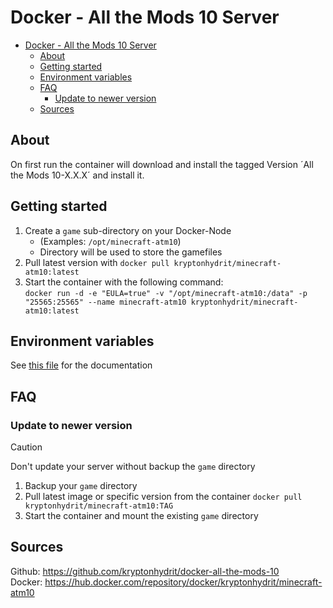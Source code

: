 # Docker - All the Mods 10 Server

- [Docker - All the Mods 10 Server](#docker---all-the-mods-10-server)
  - [About](#about)
  - [Getting started](#getting-started)
  - [Environment variables](#environment-variables)
  - [FAQ](#faq)
    - [Update to newer version](#update-to-newer-version)
  - [Sources](#sources)


## About
On first run the container will download and install the tagged Version ´All the Mods 10-X.X.X´ and install it.

## Getting started

1. Create a `game` sub-directory on your Docker-Node
    - (Examples: `/opt/minecraft-atm10`)
    - Directory will be used to store the gamefiles
2. Pull latest version with `docker pull kryptonhydrit/minecraft-atm10:latest`
3. Start the container with the following command: \
  `docker run -d -e "EULA=true" -v "/opt/minecraft-atm10:/data" -p "25565:25565" --name minecraft-atm10 kryptonhydrit/minecraft-atm10:latest`

## Environment variables

See [this file](/docs/ENV_VARS.md) for the documentation

## FAQ

### Update to newer version
> [!CAUTION]
> Don't update your server without backup the `game` directory
1. Backup your `game` directory
2. Pull latest image or specific version from the container `docker pull kryptonhydrit/minecraft-atm10:TAG`
3. Start the container and mount the existing `game` directory

## Sources

Github: https://github.com/kryptonhydrit/docker-all-the-mods-10 \
Docker: https://hub.docker.com/repository/docker/kryptonhydrit/minecraft-atm10